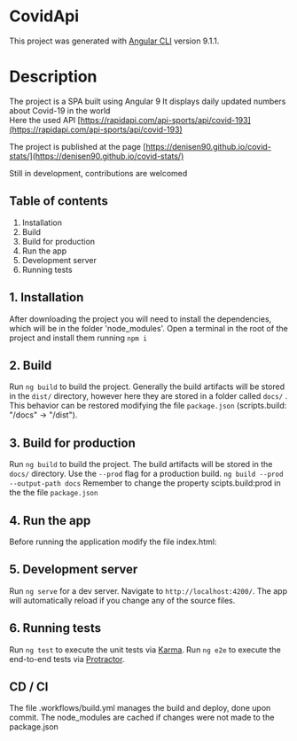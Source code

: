 # CovidApi

This project was generated with [Angular CLI](https://github.com/angular/angular-cli) version 9.1.1.


# Description

The project is a SPA built using Angular 9
It displays daily updated numbers about Covid-19 in the world  
Here the used API [https://rapidapi.com/api-sports/api/covid-193](https://rapidapi.com/api-sports/api/covid-193)

The project is published at the page [https://denisen90.github.io/covid-stats/](https://denisen90.github.io/covid-stats/)

Still in development, contributions are welcomed

## Table of contents
1. Installation
2. Build
3. Build for production
4. Run the app
5. Development server
6. Running tests


## 1. Installation
After downloading the project you will need to install the dependencies, which will be in the folder 'node_modules'. 
Open a terminal in the root of the project and install them running `npm i`


## 2. Build

Run `ng build` to build the project. Generally the build artifacts will be stored in the `dist/` directory, however here they are stored in a folder called `docs/` .
This behavior can be restored modifying the file `package.json` (scripts.build: "/docs" -> "/dist").


## 3. Build for production

Run `ng build` to build the project. The build artifacts will be stored in the `docs/` directory. 
Use the `--prod` flag for a production build.
`ng build --prod --output-path docs`
Remember to change the property scipts.build:prod in the the file `package.json` 


## 4. Run the app

Before running the application modify the file index.html:
<!-- delete this line-->
<!-- <base href="https://denisen90.github.io/covid-stats/" /> -->
<!-- uncomment this to run it locally -->
<!-- <base href="/" /> -->
 

## 5. Development server

Run `ng serve` for a dev server. Navigate to `http://localhost:4200/`. The app will automatically reload if you change any of the source files.


## 6. Running tests

Run `ng test` to execute the unit tests via [Karma](https://karma-runner.github.io).
Run `ng e2e` to execute the end-to-end tests via [Protractor](http://www.protractortest.org/).


## CD / CI
The file .workflows/build.yml manages the build and deploy, done upon commit.
The node_modules are cached if changes were not made to the package.json









